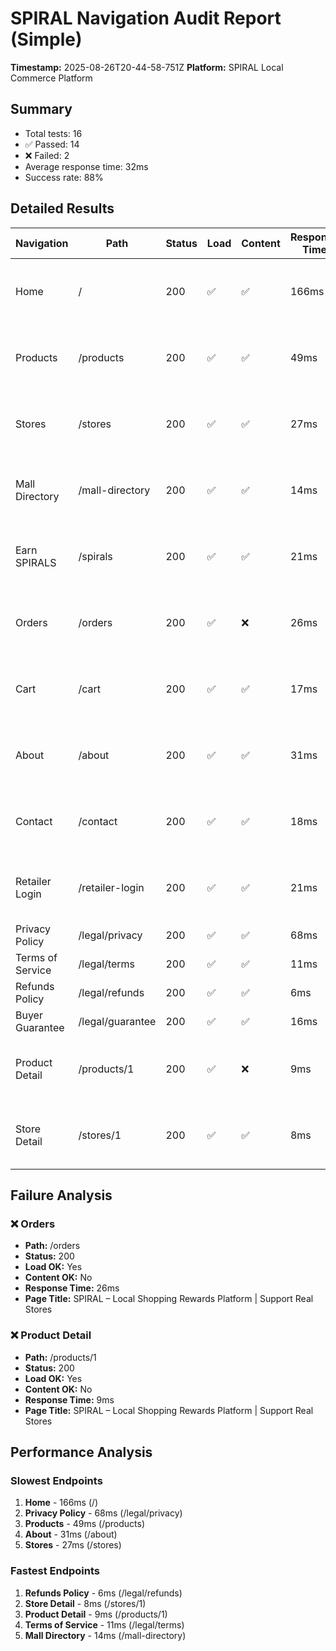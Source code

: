 # SPIRAL Navigation Audit Report (Simple)
**Timestamp:** 2025-08-26T20-44-58-751Z
**Platform:** SPIRAL Local Commerce Platform

## Summary
- Total tests: 16
- ✅ Passed: 14
- ❌ Failed: 2
- Average response time: 32ms
- Success rate: 88%

## Detailed Results

| Navigation | Path | Status | Load | Content | Response Time | Title | Notes |
|-----------|------|--------|------|---------|---------------|-------|-------|
| Home | / | 200 | ✅ | ✅ | 166ms | SPIRAL – Local Shopping Rewards Platform... |  |
| Products | /products | 200 | ✅ | ✅ | 49ms | SPIRAL – Local Shopping Rewards Platform... |  |
| Stores | /stores | 200 | ✅ | ✅ | 27ms | SPIRAL – Local Shopping Rewards Platform... |  |
| Mall Directory | /mall-directory | 200 | ✅ | ✅ | 14ms | SPIRAL – Local Shopping Rewards Platform... |  |
| Earn SPIRALS | /spirals | 200 | ✅ | ✅ | 21ms | SPIRAL – Local Shopping Rewards Platform... |  |
| Orders | /orders | 200 | ✅ | ❌ | 26ms | SPIRAL – Local Shopping Rewards Platform... |  |
| Cart | /cart | 200 | ✅ | ✅ | 17ms | SPIRAL – Local Shopping Rewards Platform... |  |
| About | /about | 200 | ✅ | ✅ | 31ms | SPIRAL – Local Shopping Rewards Platform... |  |
| Contact | /contact | 200 | ✅ | ✅ | 18ms | SPIRAL – Local Shopping Rewards Platform... |  |
| Retailer Login | /retailer-login | 200 | ✅ | ✅ | 21ms | SPIRAL – Local Shopping Rewards Platform... |  |
| Privacy Policy | /legal/privacy | 200 | ✅ | ✅ | 68ms |  |  |
| Terms of Service | /legal/terms | 200 | ✅ | ✅ | 11ms |  |  |
| Refunds Policy | /legal/refunds | 200 | ✅ | ✅ | 6ms |  |  |
| Buyer Guarantee | /legal/guarantee | 200 | ✅ | ✅ | 16ms |  |  |
| Product Detail | /products/1 | 200 | ✅ | ❌ | 9ms | SPIRAL – Local Shopping Rewards Platform... |  |
| Store Detail | /stores/1 | 200 | ✅ | ✅ | 8ms | SPIRAL – Local Shopping Rewards Platform... |  |

## Failure Analysis

### ❌ Orders
- **Path:** /orders
- **Status:** 200
- **Load OK:** Yes
- **Content OK:** No
- **Response Time:** 26ms
- **Page Title:** SPIRAL – Local Shopping Rewards Platform | Support Real Stores

### ❌ Product Detail
- **Path:** /products/1
- **Status:** 200
- **Load OK:** Yes
- **Content OK:** No
- **Response Time:** 9ms
- **Page Title:** SPIRAL – Local Shopping Rewards Platform | Support Real Stores

## Performance Analysis

### Slowest Endpoints

1. **Home** - 166ms (/)
2. **Privacy Policy** - 68ms (/legal/privacy)
3. **Products** - 49ms (/products)
4. **About** - 31ms (/about)
5. **Stores** - 27ms (/stores)

### Fastest Endpoints

1. **Refunds Policy** - 6ms (/legal/refunds)
2. **Store Detail** - 8ms (/stores/1)
3. **Product Detail** - 9ms (/products/1)
4. **Terms of Service** - 11ms (/legal/terms)
5. **Mall Directory** - 14ms (/mall-directory)